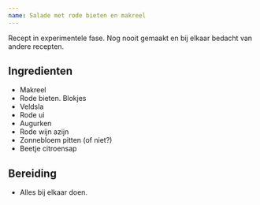 ```yaml
---
name: Salade met rode bieten en makreel
---
```


Recept in experimentele fase. Nog nooit gemaakt en bij elkaar bedacht van andere recepten.

## Ingredienten

- Makreel
- Rode bieten. Blokjes
- Veldsla
- Rode ui
- Augurken
- Rode wijn azijn
- Zonnebloem pitten (of niet?)
- Beetje citroensap

## Bereiding

- Alles bij elkaar doen.
